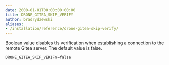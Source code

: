 ```yaml
---
date: 2000-01-01T00:00:00+00:00
title: DRONE_GITEA_SKIP_VERIFY
author: bradrydzewski
aliases:
- /installation/reference/drone-gitea-skip-verify/
---
```


Boolean value disables tls verification when establishing a connection to the remote Gitea server. The default value is false.

```
DRONE_GITEA_SKIP_VERIFY=false
```